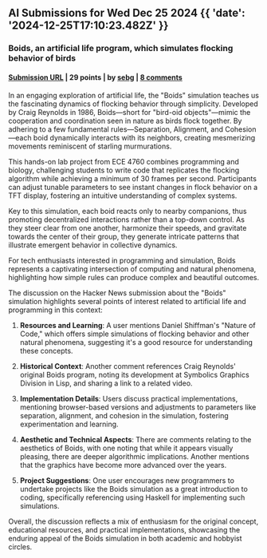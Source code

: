 ## AI Submissions for Wed Dec 25 2024 {{ 'date': '2024-12-25T17:10:23.482Z' }}

### Boids, an artificial life program, which simulates flocking behavior of birds

#### [Submission URL](https://people.ece.cornell.edu/land/courses/ece4760/labs/s2021/Boids/Boids.html) | 29 points | by [sebg](https://news.ycombinator.com/user?id=sebg) | [8 comments](https://news.ycombinator.com/item?id=42509187)

In an engaging exploration of artificial life, the "Boids" simulation teaches us the fascinating dynamics of flocking behavior through simplicity. Developed by Craig Reynolds in 1986, Boids—short for "bird-oid objects"—mimic the cooperation and coordination seen in nature as birds flock together. By adhering to a few fundamental rules—Separation, Alignment, and Cohesion—each boid dynamically interacts with its neighbors, creating mesmerizing movements reminiscent of starling murmurations.

This hands-on lab project from ECE 4760 combines programming and biology, challenging students to write code that replicates the flocking algorithm while achieving a minimum of 30 frames per second. Participants can adjust tunable parameters to see instant changes in flock behavior on a TFT display, fostering an intuitive understanding of complex systems.

Key to this simulation, each boid reacts only to nearby companions, thus promoting decentralized interactions rather than a top-down control. As they steer clear from one another, harmonize their speeds, and gravitate towards the center of their group, they generate intricate patterns that illustrate emergent behavior in collective dynamics.

For tech enthusiasts interested in programming and simulation, Boids represents a captivating intersection of computing and natural phenomena, highlighting how simple rules can produce complex and beautiful outcomes.

The discussion on the Hacker News submission about the "Boids" simulation highlights several points of interest related to artificial life and programming in this context:

1. **Resources and Learning**: A user mentions Daniel Shiffman's "Nature of Code," which offers simple simulations of flocking behavior and other natural phenomena, suggesting it's a good resource for understanding these concepts.

2. **Historical Context**: Another comment references Craig Reynolds' original Boids program, noting its development at Symbolics Graphics Division in Lisp, and sharing a link to a related video.

3. **Implementation Details**: Users discuss practical implementations, mentioning browser-based versions and adjustments to parameters like separation, alignment, and cohesion in the simulation, fostering experimentation and learning.

4. **Aesthetic and Technical Aspects**: There are comments relating to the aesthetics of Boids, with one noting that while it appears visually pleasing, there are deeper algorithmic implications. Another mentions that the graphics have become more advanced over the years.

5. **Project Suggestions**: One user encourages new programmers to undertake projects like the Boids simulation as a great introduction to coding, specifically referencing using Haskell for implementing such simulations.

Overall, the discussion reflects a mix of enthusiasm for the original concept, educational resources, and practical implementations, showcasing the enduring appeal of the Boids simulation in both academic and hobbyist circles.

